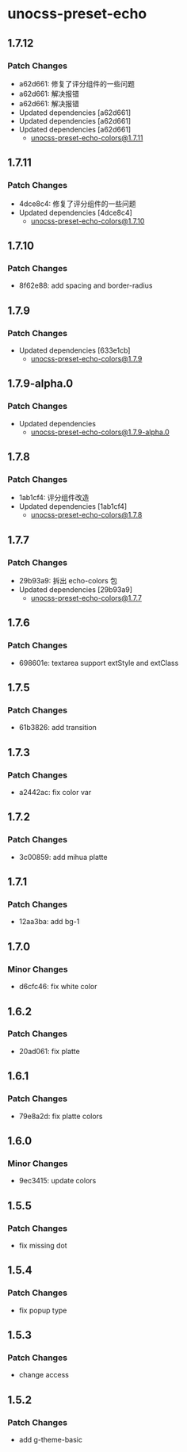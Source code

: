# unocss-preset-echo

## 1.7.12

### Patch Changes

- a62d661: 修复了评分组件的一些问题
- a62d661: 解决报错
- a62d661: 解决报错
- Updated dependencies [a62d661]
- Updated dependencies [a62d661]
- Updated dependencies [a62d661]
  - unocss-preset-echo-colors@1.7.11

## 1.7.11

### Patch Changes

- 4dce8c4: 修复了评分组件的一些问题
- Updated dependencies [4dce8c4]
  - unocss-preset-echo-colors@1.7.10

## 1.7.10

### Patch Changes

- 8f62e88: add spacing and border-radius

## 1.7.9

### Patch Changes

- Updated dependencies [633e1cb]
  - unocss-preset-echo-colors@1.7.9

## 1.7.9-alpha.0

### Patch Changes

- Updated dependencies
  - unocss-preset-echo-colors@1.7.9-alpha.0

## 1.7.8

### Patch Changes

- 1ab1cf4: 评分组件改造
- Updated dependencies [1ab1cf4]
  - unocss-preset-echo-colors@1.7.8

## 1.7.7

### Patch Changes

- 29b93a9: 拆出 echo-colors 包
- Updated dependencies [29b93a9]
  - unocss-preset-echo-colors@1.7.7

## 1.7.6

### Patch Changes

- 698601e: textarea support extStyle and extClass

## 1.7.5

### Patch Changes

- 61b3826: add transition

## 1.7.3

### Patch Changes

- a2442ac: fix color var

## 1.7.2

### Patch Changes

- 3c00859: add mihua platte

## 1.7.1

### Patch Changes

- 12aa3ba: add bg-1

## 1.7.0

### Minor Changes

- d6cfc46: fix white color

## 1.6.2

### Patch Changes

- 20ad061: fix platte

## 1.6.1

### Patch Changes

- 79e8a2d: fix platte colors

## 1.6.0

### Minor Changes

- 9ec3415: update colors

## 1.5.5

### Patch Changes

- fix missing dot

## 1.5.4

### Patch Changes

- fix popup type

## 1.5.3

### Patch Changes

- change access

## 1.5.2

### Patch Changes

- add g-theme-basic
